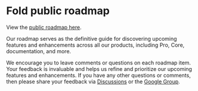 # Fold public roadmap

View the [public roadmap here](https://github.com/fold-dev/roadmap/issues).

Our roadmap serves as the definitive guide for discovering upcoming features and enhancements across all our products, including Pro, Core, documentation, and more.  

We encourage you to leave comments or questions on each roadmap item. Your feedback is invaluable and helps us refine and prioritize our upcoming features and enhancements. If you have any other questions or comments, then please share your feedback via [Discussions](https://github.com/fold-dev/fold/discussions) or the [Google Group](https://groups.google.com/a/fold.dev/g/early-access). 
